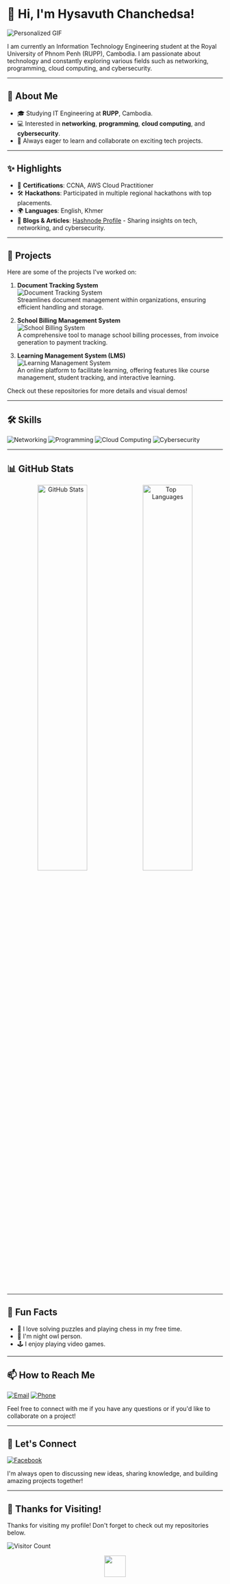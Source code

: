 # 👋 Hi, I'm Hysavuth Chanchedsa!

![Personalized GIF](https://media.giphy.com/media/v1.Y2lkPTc5MGI3NjExMGZkb3Y5b2Zic3hrYzJwNW9vbjhkbGRvYWYybTAxaHg2d2Zud3RlZCZlcD12MV9pbnRlcm5hbF9naWZfYnlfaWQmY3Q9Zw/wnT3OOC1AWzMGKTr1I/giphy.gif)

I am currently an Information Technology Engineering student at the Royal University of Phnom Penh (RUPP), Cambodia. I am passionate about technology and constantly exploring various fields such as networking, programming, cloud computing, and cybersecurity.

---

## 🌟 About Me

- 🎓 Studying IT Engineering at **RUPP**, Cambodia.
- 💻 Interested in **networking**, **programming**, **cloud computing**, and **cybersecurity**.
- 🚀 Always eager to learn and collaborate on exciting tech projects.

---

## ✨ Highlights

- 🥇 **Certifications**: CCNA, AWS Cloud Practitioner
- 🛠️ **Hackathons**: Participated in multiple regional hackathons with top placements.
- 🌍 **Languages**: English, Khmer
- 📝 **Blogs & Articles**: [Hashnode Profile](https://chesda.hashnode.dev/) - Sharing insights on tech, networking, and cybersecurity.

---

## 🚀 Projects

Here are some of the projects I've worked on:

1. **Document Tracking System**  
   ![Document Tracking System](https://via.placeholder.com/250x150.png)  
   Streamlines document management within organizations, ensuring efficient handling and storage.

2. **School Billing Management System**  
   ![School Billing System](https://via.placeholder.com/250x150.png)  
   A comprehensive tool to manage school billing processes, from invoice generation to payment tracking.

3. **Learning Management System (LMS)**  
   ![Learning Management System](https://via.placeholder.com/250x150.png)  
   An online platform to facilitate learning, offering features like course management, student tracking, and interactive learning.

Check out these repositories for more details and visual demos!

---

## 🛠️ Skills

![Networking](https://img.shields.io/badge/Networking-CCNA-blue?style=for-the-badge)
![Programming](https://img.shields.io/badge/Programming-Python,%20Java,%20C/C++,%20CSS,%20HTML,%20Vue.js-orange?style=for-the-badge)
![Cloud Computing](https://img.shields.io/badge/Cloud_AWS-brightgreen?style=for-the-badge)
![Cybersecurity](https://img.shields.io/badge/Cybersecurity-Basic%20and%20Intermediate-red?style=for-the-badge)

---

## 📊 GitHub Stats

<div align="center">
  <img src="https://github-readme-stats.vercel.app/api?username=ch3sda&show_icons=true&theme=dark&hide_border=true" alt="GitHub Stats" width="48%">
  <img src="https://github-readme-stats.vercel.app/api/top-langs/?username=ch3sda&layout=compact&theme=dark&hide_border=true" alt="Top Languages" width="48%">
</div>

---

## 🌱 Fun Facts

- 🧩 I love solving puzzles and playing chess in my free time.
- 🦉 I'm night owl person.
- 🕹️ I enjoy playing video games.

---

## 📫 How to Reach Me

[![Email](https://img.shields.io/badge/Email-officialchesdamc@gmail.com-red?style=for-the-badge&logo=gmail)](mailto:officialchesdamc@gmail.com)
[![Phone](https://img.shields.io/badge/Phone-%2B855%2081%20808%20678-blue?style=for-the-badge)](tel:+85581808678)

Feel free to connect with me if you have any questions or if you'd like to collaborate on a project!

---

## 🤝 Let's Connect

[![Facebook](https://img.shields.io/badge/Facebook-Connect-blue?style=for-the-badge&logo=facebook)](https://www.facebook.com/hysavuthchanchesda)

I'm always open to discussing new ideas, sharing knowledge, and building amazing projects together!

---

## 🖤 Thanks for Visiting!

Thanks for visiting my profile! Don't forget to check out my repositories below.

![Visitor Count](https://komarev.com/ghpvc/?username=ch3sda&style=flat-square&color=blue)

<div align="center">
  <img src="https://media.giphy.com/media/3ohs4BSacFKI7A717y/giphy.gif" width="50px">
</div>
